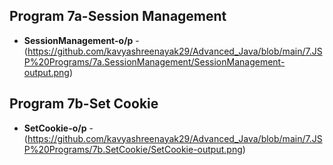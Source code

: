 ## Program 7a-Session Management
- **SessionManagement-o/p** -(https://github.com/kavyashreenayak29/Advanced_Java/blob/main/7.JSP%20Programs/7a.SessionManagement/SessionManagement-output.png)
## Program 7b-Set Cookie
- **SetCookie-o/p** -(https://github.com/kavyashreenayak29/Advanced_Java/blob/main/7.JSP%20Programs/7b.SetCookie/SetCookie-output.png)
